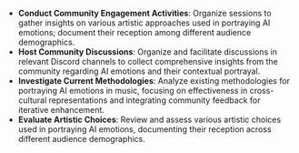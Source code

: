 - **Conduct Community Engagement Activities**: Organize sessions to gather insights on various artistic approaches used in portraying AI emotions; document their reception among different audience demographics.
- **Host Community Discussions**: Organize and facilitate discussions in relevant Discord channels to collect comprehensive insights from the community regarding AI emotions and their contextual portrayal.
- **Investigate Current Methodologies**: Analyze existing methodologies for portraying AI emotions in music, focusing on effectiveness in cross-cultural representations and integrating community feedback for iterative enhancement.
- **Evaluate Artistic Choices**: Review and assess various artistic choices used in portraying AI emotions, documenting their reception across different audience demographics.